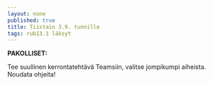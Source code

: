 ```yaml
---
layout: none
published: true
title: Tiistain 3.9. tunnille
tags: rub13.1 läksyt
---
```

**PAKOLLISET:**

Tee suullinen kerrontatehtävä Teamsiin, valitse jompikumpi aiheista. Noudata ohjeita!


